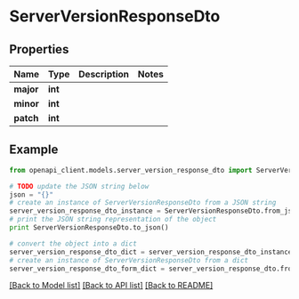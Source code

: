 # ServerVersionResponseDto


## Properties

Name | Type | Description | Notes
------------ | ------------- | ------------- | -------------
**major** | **int** |  | 
**minor** | **int** |  | 
**patch** | **int** |  | 

## Example

```python
from openapi_client.models.server_version_response_dto import ServerVersionResponseDto

# TODO update the JSON string below
json = "{}"
# create an instance of ServerVersionResponseDto from a JSON string
server_version_response_dto_instance = ServerVersionResponseDto.from_json(json)
# print the JSON string representation of the object
print ServerVersionResponseDto.to_json()

# convert the object into a dict
server_version_response_dto_dict = server_version_response_dto_instance.to_dict()
# create an instance of ServerVersionResponseDto from a dict
server_version_response_dto_form_dict = server_version_response_dto.from_dict(server_version_response_dto_dict)
```
[[Back to Model list]](../README.md#documentation-for-models) [[Back to API list]](../README.md#documentation-for-api-endpoints) [[Back to README]](../README.md)


